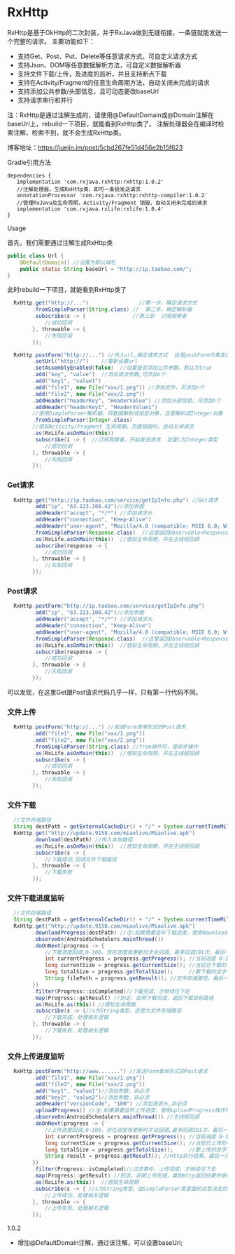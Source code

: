 # RxHttp
RxHttp是基于OkHttp的二次封装，并于RxJava做到无缝衔接，一条链就能发送一个完整的请求。
主要功能如下：
 - 支持Get、Post、Put、Delete等任意请求方式，可自定义请求方式
 - 支持Json、DOM等任意数据解析方法，可自定义数据解析器
 - 支持文件下载/上传，及进度的监听，并且支持断点下载
 - 支持在Activity/Fragment的任意生命周期方法，自动关闭未完成的请求
 - 支持添加公共参数/头部信息，且可动态更改baseUrl
 - 支持请求串行和并行



注：RxHttp是通过注解生成的，请使用@DefaultDomain或@Domain注解在baseUrl上，rebuild一下项目，就能看到RxHttp类了。
注解处理器会在编译时检索注解，检索不到，就不会生成RxHttp类。

博客地址：https://juejin.im/post/5cbd267fe51d456e2b15f623

Gradle引用方法

    dependencies {
       implementation 'com.rxjava.rxhttp:rxhttp:1.0.2'
       //注解处理器，生成RxHttp类，即可一条链发送请求
       annotationProcessor 'com.rxjava.rxhttp:rxhttp-compiler:1.0.2'
       //管理RxJava及生命周期，Activity/Fragment 销毁，自动关闭未完成的请求
       implementation 'com.rxjava.rxlife:rxlife:1.0.4'
    }

Usage

首先，我们需要通过注解生成RxHttp类

```java
public class Url {
    @DefaultDomain() //设置为默认域名
    public static String baseUrl = "http://ip.taobao.com/";
}
```
此时rebuild一下项目，就能看到RxHttp类了

```java
  RxHttp.get("http://...")                //第一步，确定请求方式
        .fromSimpleParser(String.class) //  第二步，确定解析器
        .subscribe(s -> {               //第三部  订阅观察者
            //成功回调
        }, throwable -> {
            //失败回调
        });
```
```java
  RxHttp.postForm("http://...") //传入url,确定请求方式  这里postForm代表发送表单形式的Post请求
        .setUrl("http://")    //重新设置url
        .setAssemblyEnabled(false)  //设置是否添加公共参数，默认为true
        .add("key", "value")  //添加请求参数,可添加n个
        .add("key1", "value1") 
        .add("file1", new File("xxx/1.png")) //添加文件，可添加n个
        .add("file2", new File("xxx/2.png"))
        .addHeader("headerKey", "HeaderValue") //添加头部信息，可添加n个
        .addHeader("headerKey1", "HeaderValue1")
        //使用SimpleParser解析器，将数据解析成指定对象，这里解析成Integer对象
        .fromSimpleParser(Integer.class)   
        //感知Activity/Fragment 生命周期，页面销毁时，自动关闭请求
        .as(RxLife.asOnMain(this)) 
        .subscribe(i -> {  //订阅观察者，开始发送请求  这里i为Integer类型
            //成功回调
        }, throwable -> {
            //失败回调
        });
```

### Get请求
```java
  RxHttp.get("http://ip.taobao.com/service/getIpInfo.php") //Get请求
        .add("ip", "63.223.108.42")//添加参数
        .addHeader("accept", "*/*") //添加请求头
        .addHeader("connection", "Keep-Alive")
        .addHeader("user-agent", "Mozilla/4.0 (compatible; MSIE 6.0; Windows NT 5.1;SV1)")
        .fromSimpleParser(Response.class)  //这里返回Observable<Response> 对象
        .as(RxLife.asOnMain(this))  //感知生命周期，并在主线程回调
        .subscribe(response -> {
            //成功回调
        }, throwable -> {
            //失败回调
        });
```
### Post请求
```java
  RxHttp.postForm("http://ip.taobao.com/service/getIpInfo.php")
        .add("ip", "63.223.108.42")//添加参数
        .addHeader("accept", "*/*") //添加请求头
        .addHeader("connection", "Keep-Alive")
        .addHeader("user-agent", "Mozilla/4.0 (compatible; MSIE 6.0; Windows NT 5.1;SV1)")
        .fromSimpleParser(Response.class)  //这里返回Observable<Response>对象
        .as(RxLife.asOnMain(this))  //感知生命周期，并在主线程回调
        .subscribe(response -> {
            //成功回调
        }, throwable -> {
            //失败回调
        });
```

可以发现，在这里Get跟Post请求代码几乎一样，只有第一行代码不同。
### 文件上传
```java
  RxHttp.postForm("http://...") //发送Form表单形式的Post请求
        .add("file1", new File("xxx/1.png"))
        .add("file2", new File("xxx/2.png"))
        .fromSimpleParser(String.class) //from操作符，是异步操作
        .as(RxLife.asOnMain(this))  //感知生命周期，并在主线程回调
        .subscribe(s -> { 
            //成功回调
        }, throwable -> {
            //失败回调
        });
```
### 文件下载
```java
  //文件存储路径
  String destPath = getExternalCacheDir() + "/" + System.currentTimeMillis() + ".apk";
  RxHttp.get("http://update.9158.com/miaolive/Miaolive.apk")
        .download(destPath) //传入本地路径
        .as(RxLife.asOnMain(this))  //感知生命周期，并在主线程回调
        .subscribe(s -> {
            //下载成功,回调文件下载路径
        }, throwable -> {
            //下载失败
        });
```

### 文件下载进度监听
```java
  //文件存储路径
  String destPath = getExternalCacheDir() + "/" + System.currentTimeMillis() + ".apk";
  RxHttp.get("http://update.9158.com/miaolive/Miaolive.apk")
        .downloadProgress(destPath) //注:如果需要监听下载进度，使用downloadProgress操作符
        .observeOn(AndroidSchedulers.mainThread())
        .doOnNext(progress -> {
            //下载进度回调,0-100，仅在进度有更新时才会回调，最多回调101次，最后一次回调文件存储路径
            int currentProgress = progress.getProgress(); //当前进度 0-100
            long currentSize = progress.getCurrentSize(); //当前已下载的字节大小
            long totalSize = progress.getTotalSize();     //要下载的总字节大小
            String filePath = progress.getResult(); //文件存储路径，最后一次回调才有内容
        })
        .filter(Progress::isCompleted)//下载完成，才继续往下走
        .map(Progress::getResult) //到这，说明下载完成，返回下载目标路径
        .as(RxLife.as(this)) //感知生命周期
        .subscribe(s -> {//s为String类型，这里为文件存储路径
            //下载完成，处理相关逻辑
        }, throwable -> {
            //下载失败，处理相关逻辑
        });
```
###  文件上传进度监听
```java
  RxHttp.postForm("http://www.......") //发送Form表单形式的Post请求
        .add("file1", new File("xxx/1.png"))
        .add("file2", new File("xxx/2.png"))
        .add("key1", "value1")//添加参数，非必须
        .add("key2", "value2")//添加参数，非必须
        .addHeader("versionCode", "100") //添加请求头,非必须
        .uploadProgress() //注:如果需要监听上传进度，使用uploadProgress操作符
        .observeOn(AndroidSchedulers.mainThread()) //主线程回调
        .doOnNext(progress -> {
            //上传进度回调,0-100，仅在进度有更新时才会回调,最多回调101次，最后一次回调Http执行结果
            int currentProgress = progress.getProgress(); //当前进度 0-100
            long currentSize = progress.getCurrentSize(); //当前已上传的字节大小
            long totalSize = progress.getTotalSize();     //要上传的总字节大小
            String result = progress.getResult(); //Http执行结果，最后一次回调才有内容
        })
        .filter(Progress::isCompleted)//过滤事件，上传完成，才继续往下走
        .map(Progress::getResult) //到这，说明上传完成，拿到Http返回结果并继续往下走
        .as(RxLife.as(this))  //感知生命周期
        .subscribe(s -> { //s为String类型，由SimpleParser类里面的泛型决定的
            //上传成功，处理相关逻辑
        }, throwable -> {
            //上传失败，处理相关逻辑
        });
```



1.0.2

 - 增加@DefaultDomain注解，通过该注解，可以设置baseUrl;









